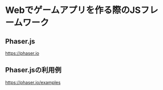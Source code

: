 # Webでゲームアプリを作る際のJSフレームワーク

## Phaser.js

https://phaser.io

## Phaser.jsの利用例

https://phaser.io/examples
